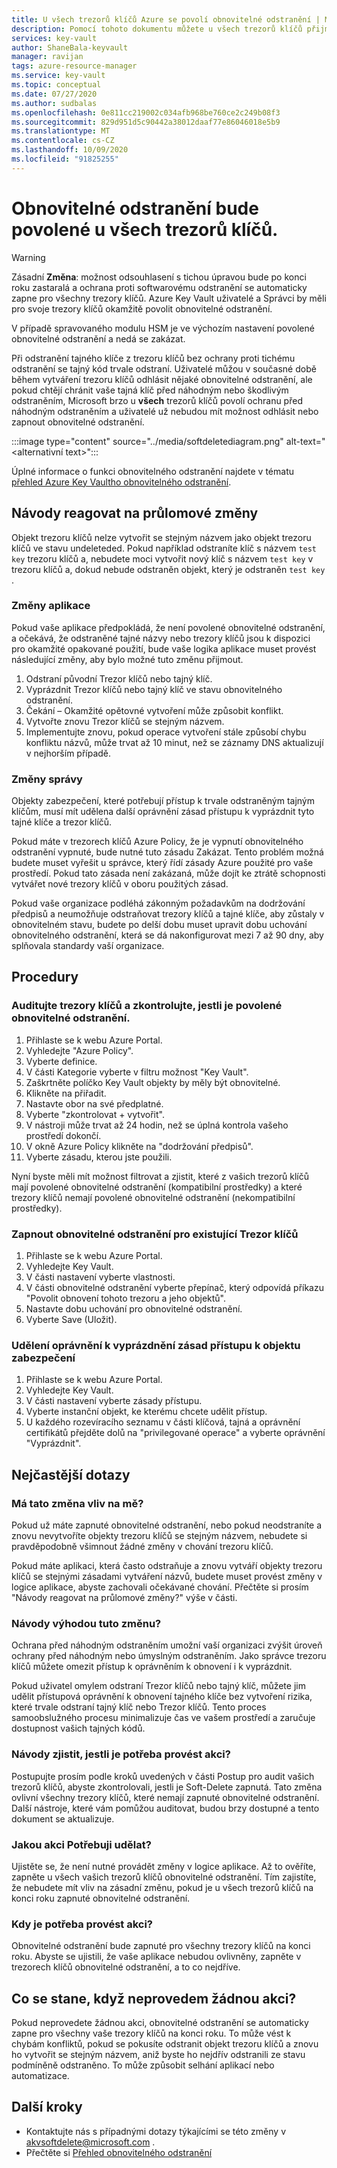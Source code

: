 ```yaml
---
title: U všech trezorů klíčů Azure se povolí obnovitelné odstranění | Microsoft Docs
description: Pomocí tohoto dokumentu můžete u všech trezorů klíčů přijmout obnovitelné odstranění.
services: key-vault
author: ShaneBala-keyvault
manager: ravijan
tags: azure-resource-manager
ms.service: key-vault
ms.topic: conceptual
ms.date: 07/27/2020
ms.author: sudbalas
ms.openlocfilehash: 0e811cc219002c034afb968be760ce2c249b08f3
ms.sourcegitcommit: 829d951d5c90442a38012daaf77e86046018e5b9
ms.translationtype: MT
ms.contentlocale: cs-CZ
ms.lasthandoff: 10/09/2020
ms.locfileid: "91825255"
---
```

# <a name="soft-delete-will-be-enabled-on-all-key-vaults"></a>Obnovitelné odstranění bude povolené u všech trezorů klíčů.

> [!WARNING]
> Zásadní **Změna**: možnost odsouhlasení s tichou úpravou bude po konci roku zastaralá a ochrana proti softwarovému odstranění se automaticky zapne pro všechny trezory klíčů.  Azure Key Vault uživatelé a Správci by měli pro svoje trezory klíčů okamžitě povolit obnovitelné odstranění.
>
> V případě spravovaného modulu HSM je ve výchozím nastavení povolené obnovitelné odstranění a nedá se zakázat.

Při odstranění tajného klíče z trezoru klíčů bez ochrany proti tichému odstranění se tajný kód trvale odstraní. Uživatelé můžou v současné době během vytváření trezoru klíčů odhlásit nějaké obnovitelné odstranění, ale pokud chtějí chránit vaše tajná klíč před náhodným nebo škodlivým odstraněním, Microsoft brzo u **všech** trezorů klíčů povolí ochranu před náhodným odstraněním a uživatelé už nebudou mít možnost odhlásit nebo zapnout obnovitelné odstranění.

:::image type="content" source="../media/softdeletediagram.png" alt-text="<alternativní text>":::

Úplné informace o funkci obnovitelného odstranění najdete v tématu [přehled Azure Key Vaultho obnovitelného odstranění](soft-delete-overview.md).

## <a name="how-do-i-respond-to-breaking-changes"></a>Návody reagovat na průlomové změny

Objekt trezoru klíčů nelze vytvořit se stejným názvem jako objekt trezoru klíčů ve stavu undeleteded.  Pokud například odstraníte klíč s názvem `test key` trezoru klíčů a, nebudete moci vytvořit nový klíč s názvem `test key` v trezoru klíčů a, dokud nebude odstraněn objekt, který je odstraněn `test key` .

### <a name="application-changes"></a>Změny aplikace

Pokud vaše aplikace předpokládá, že není povolené obnovitelné odstranění, a očekává, že odstraněné tajné názvy nebo trezory klíčů jsou k dispozici pro okamžité opakované použití, bude vaše logika aplikace muset provést následující změny, aby bylo možné tuto změnu přijmout.

1. Odstraní původní Trezor klíčů nebo tajný klíč.
2. Vyprázdnit Trezor klíčů nebo tajný klíč ve stavu obnovitelného odstranění.
3. Čekání – Okamžité opětovné vytvoření může způsobit konflikt.
4. Vytvořte znovu Trezor klíčů se stejným názvem.
5. Implementujte znovu, pokud operace vytvoření stále způsobí chybu konfliktu názvů, může trvat až 10 minut, než se záznamy DNS aktualizují v nejhorším případě.

### <a name="administration-changes"></a>Změny správy

Objekty zabezpečení, které potřebují přístup k trvale odstraněným tajným klíčům, musí mít udělena další oprávnění zásad přístupu k vyprázdnit tyto tajné klíče a trezor klíčů.

Pokud máte v trezorech klíčů Azure Policy, že je vypnutí obnovitelného odstranění vypnuté, bude nutné tuto zásadu Zakázat.  Tento problém možná budete muset vyřešit u správce, který řídí zásady Azure použité pro vaše prostředí. Pokud tato zásada není zakázaná, může dojít ke ztrátě schopnosti vytvářet nové trezory klíčů v oboru použitých zásad.

Pokud vaše organizace podléhá zákonným požadavkům na dodržování předpisů a neumožňuje odstraňovat trezory klíčů a tajné klíče, aby zůstaly v obnovitelném stavu, budete po delší dobu muset upravit dobu uchování obnovitelného odstranění, která se dá nakonfigurovat mezi 7 až 90 dny, aby splňovala standardy vaší organizace.

## <a name="procedures"></a>Procedury

### <a name="audit-your-key-vaults-to-check-if-soft-delete-is-enabled"></a>Auditujte trezory klíčů a zkontrolujte, jestli je povolené obnovitelné odstranění.

1. Přihlaste se k webu Azure Portal.
2. Vyhledejte "Azure Policy".
3. Vyberte definice.
4. V části Kategorie vyberte v filtru možnost "Key Vault".
5. Zaškrtněte políčko Key Vault objekty by měly být obnovitelné.
6. Klikněte na přiřadit.
7. Nastavte obor na své předplatné.
8. Vyberte "zkontrolovat + vytvořit".
9. V nástroji může trvat až 24 hodin, než se úplná kontrola vašeho prostředí dokončí.
10. V okně Azure Policy klikněte na "dodržování předpisů".
11. Vyberte zásadu, kterou jste použili.

Nyní byste měli mít možnost filtrovat a zjistit, které z vašich trezorů klíčů mají povolené obnovitelné odstranění (kompatibilní prostředky) a které trezory klíčů nemají povolené obnovitelné odstranění (nekompatibilní prostředky).

### <a name="turn-on-soft-delete-for-an-existing-key-vault"></a>Zapnout obnovitelné odstranění pro existující Trezor klíčů

1. Přihlaste se k webu Azure Portal.
2. Vyhledejte Key Vault.
3. V části nastavení vyberte vlastnosti.
4. V části obnovitelné odstranění vyberte přepínač, který odpovídá příkazu "Povolit obnovení tohoto trezoru a jeho objektů".
5. Nastavte dobu uchování pro obnovitelné odstranění.
6. Vyberte Save (Uložit).

### <a name="grant-purge-access-policy-permissions-to-a-security-principal"></a>Udělení oprávnění k vyprázdnění zásad přístupu k objektu zabezpečení

1. Přihlaste se k webu Azure Portal.
2. Vyhledejte Key Vault.
3. V části nastavení vyberte zásady přístupu.
4. Vyberte instanční objekt, ke kterému chcete udělit přístup.
5. U každého rozevíracího seznamu v části klíčová, tajná a oprávnění certifikátů přejděte dolů na "privilegované operace" a vyberte oprávnění "Vyprázdnit".

## <a name="frequently-asked-questions"></a>Nejčastější dotazy

### <a name="does-this-change-affect-me"></a>Má tato změna vliv na mě?

Pokud už máte zapnuté obnovitelné odstranění, nebo pokud neodstraníte a znovu nevytvoříte objekty trezoru klíčů se stejným názvem, nebudete si pravděpodobně všimnout žádné změny v chování trezoru klíčů.

Pokud máte aplikaci, která často odstraňuje a znovu vytváří objekty trezoru klíčů se stejnými zásadami vytváření názvů, budete muset provést změny v logice aplikace, abyste zachovali očekávané chování. Přečtěte si prosím "Návody reagovat na průlomové změny?" výše v části.

### <a name="how-do-i-benefit-from-this-change"></a>Návody výhodou tuto změnu?

Ochrana před náhodným odstraněním umožní vaší organizaci zvýšit úroveň ochrany před náhodným nebo úmyslným odstraněním. Jako správce trezoru klíčů můžete omezit přístup k oprávněním k obnovení i k vyprázdnit.

Pokud uživatel omylem odstraní Trezor klíčů nebo tajný klíč, můžete jim udělit přístupová oprávnění k obnovení tajného klíče bez vytvoření rizika, které trvale odstraní tajný klíč nebo Trezor klíčů. Tento proces samoobslužného procesu minimalizuje čas ve vašem prostředí a zaručuje dostupnost vašich tajných kódů.

### <a name="how-do-i-find-out-if-i-need-to-take-action"></a>Návody zjistit, jestli je potřeba provést akci?

Postupujte prosím podle kroků uvedených v části Postup pro audit vašich trezorů klíčů, abyste zkontrolovali, jestli je Soft-Delete zapnutá. Tato změna ovlivní všechny trezory klíčů, které nemají zapnuté obnovitelné odstranění. Další nástroje, které vám pomůžou auditovat, budou brzy dostupné a tento dokument se aktualizuje.

### <a name="what-action-do-i-need-to-take"></a>Jakou akci Potřebuji udělat?

Ujistěte se, že není nutné provádět změny v logice aplikace. Až to ověříte, zapněte u všech vašich trezorů klíčů obnovitelné odstranění. Tím zajistíte, že nebudete mít vliv na zásadní změnu, pokud je u všech trezorů klíčů na konci roku zapnuté obnovitelné odstranění.

### <a name="by-when-do-i-need-to-take-action"></a>Kdy je potřeba provést akci?

Obnovitelné odstranění bude zapnuté pro všechny trezory klíčů na konci roku. Abyste se ujistili, že vaše aplikace nebudou ovlivněny, zapněte v trezorech klíčů obnovitelné odstranění, a to co nejdříve.

## <a name="what-will-happen-if-i-dont-take-any-action"></a>Co se stane, když neprovedem žádnou akci?

Pokud neprovedete žádnou akci, obnovitelné odstranění se automaticky zapne pro všechny vaše trezory klíčů na konci roku. To může vést k chybám konfliktů, pokud se pokusíte odstranit objekt trezoru klíčů a znovu ho vytvořit se stejným názvem, aniž byste ho nejdřív odstranili ze stavu podmíněně odstraněno. To může způsobit selhání aplikací nebo automatizace.

## <a name="next-steps"></a>Další kroky

- Kontaktujte nás s případnými dotazy týkajícími se této změny v [akvsoftdelete@microsoft.com](mailto:akvsoftdelete@microsoft.com) .
- Přečtěte si [Přehled obnovitelného odstranění](soft-delete-overview.md)

